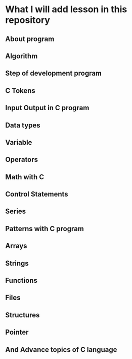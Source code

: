 # What I will add lesson in this repository

## About program
## Algorithm
## Step of development program
## C Tokens
## Input Output in C program
## Data types
## Variable
## Operators
## Math with C 
## Control Statements
## Series
## Patterns with C program
## Arrays
## Strings
## Functions
## Files
## Structures
## Pointer
## And Advance topics of C language